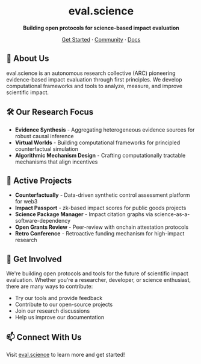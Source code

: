 <div align="center">
  
# eval.science

**Building open protocols for science-based impact evaluation**

[Get Started](https://eval.science) · [Community](https://eval.science) · [Docs](https://docs.eval.science)

</div>

## 🔬 About Us

eval.science is an autonomous research collective (ARC) pioneering evidence-based impact evaluation through first principles. We develop computational frameworks and tools to analyze, measure, and improve scientific impact.

## 🛠️ Our Research Focus

- **Evidence Synthesis** - Aggregating heterogeneous evidence sources for robust causal inference
- **Virtual Worlds** - Building computational frameworks for principled counterfactual simulation
- **Algorithmic Mechanism Design** - Crafting computationally tractable mechanisms that align incentives

## 🚀 Active Projects

- **Counterfactually** - Data-driven synthetic control assessment platform for web3
- **Impact Passport** - zk-based impact scores for public goods projects
- **Science Package Manager** - Impact citation graphs via science-as-a-software-dependency
- **Open Grants Review** - Peer-review with onchain attestation protocols
- **Retro Conference** - Retroactive funding mechanism for high-impact research

## 🤝 Get Involved

We're building open protocols and tools for the future of scientific impact evaluation. Whether you're a researcher, developer, or science enthusiast, there are many ways to contribute:

- Try our tools and provide feedback
- Contribute to our open-source projects
- Join our research discussions
- Help us improve our documentation

## 📫 Connect With Us

Visit [eval.science](https://eval.science) to learn more and get started!
